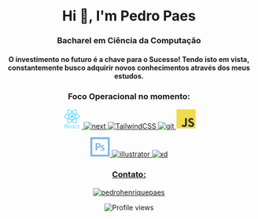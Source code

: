 <h1 align="center">Hi 👋, I'm Pedro Paes</h1>
<h3 align="center">Bacharel em Ciência da Computação</h3>
<h4 align="center">O investimento no futuro é a chave para o Sucesso! Tendo isto em vista, constantemente busco adquirir novos conhecimentos através dos meus estudos.</h4>

<h3 align="center">Foco Operacional no momento:</h3>
<p align="center"> 
<a href="https://devdocs.io/react/" target="_blank"> <img src="https://raw.githubusercontent.com/devicons/devicon/master/icons/react/react-original-wordmark.svg" alt="react" width="40" height="40"/> </a> 
<a href="https://nextjs.org/docs/getting-started" target="_blank"> <img src="https://www.luismedeiros.com.br/logos/next.svg" alt="next" width="40" height="40"/> </a>
<a href="https://tailwindcss.com/docs/" target="_blank"> <img src="https://upload.wikimedia.org/wikipedia/commons/thumb/d/d5/Tailwind_CSS_Logo.svg/600px-Tailwind_CSS_Logo.svg.png" alt="TailwindCSS" width="40" height="40"/> </a>
<a href="https://devdocs.io/git/" target="_blank"> <img src="https://www.vectorlogo.zone/logos/git-scm/git-scm-icon.svg" alt="git" width="40" height="40"/> </a> 
<a href="https://devdocs.io/javascript/" target="_blank">  <img src="https://raw.githubusercontent.com/devicons/devicon/master/icons/javascript/javascript-original.svg" alt="javascript" width="40" height="40"/> </a> 
<div align="center">
<a href="https://www.photoshop.com/en" target="_blank"> <img src="https://raw.githubusercontent.com/devicons/devicon/master/icons/photoshop/photoshop-line.svg" alt="photoshop" width="40" height="40"/> </a>
<a href="https://www.adobe.com/in/products/illustrator.html" target="_blank"> <img src="https://www.vectorlogo.zone/logos/adobe_illustrator/adobe_illustrator-icon.svg" alt="illustrator" width="40" height="40"/> </a> 
<a href="https://www.adobe.com/products/xd.html" target="_blank"> <img src="https://cdn.worldvectorlogo.com/logos/adobe-xd.svg" alt="xd" width="40" height="40"/> </a> 
<div align="center">
<a href="https://developer.mozilla.org/en-US/docs/Web/JavaScript" target="_blank"> </p>

<h3 align="center">Contato:</h3>
<p align="center">
<a href="https://linkedin.com/in/pedrohenriquepaes" target="blank"><img align="center" src="https://raw.githubusercontent.com/rahuldkjain/github-profile-readme-generator/master/src/images/icons/Social/linked-in-alt.svg" alt="pedrohenriquepaes" height="30" width="40" /></a>
  
![Profile views](https://gpvc.arturio.dev/PdrPaes)  

</div>

